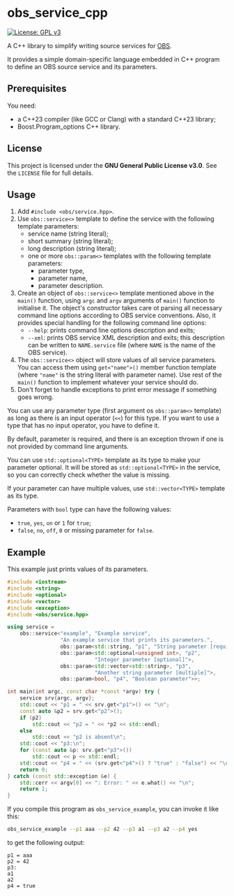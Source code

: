# obs_service_cpp

[![License: GPL v3](https://img.shields.io/badge/License-GPLv3-blue.svg)](https://www.gnu.org/licenses/gpl-3.0)

A C++ library to simplify writing source services for
[OBS](https://openbuildservice.org/).

It provides a simple domain-specific language embedded in C++ program
to define an OBS source service and its parameters.

## Prerequisites

You need:

* a C++23 compiler (like GCC or Clang) with a standard C++23 library;
* Boost.Program_options C++ library.

## License

This project is licensed under the **GNU General Public License v3.0**.
See the `LICENSE` file for full details.

## Usage

1. Add `#include <obs/service.hpp>`.
2. Use `obs::service<>` template to define the service with the following
   template parameters:
   * service name (string literal);
   * short summary (string literal);
   * long description (string literal);
   * one or more `obs::param<>` templates
     with the following template parameters:
     - parameter type,
     - parameter name,
     - parameter description.
3. Create an object of `obs::service<>` template mentioned above
   in the `main()` function,
   using `argc` and `argv` arguments of `main()` function to initialise it.
   The object's constructor takes care ot parsing all necessary command line
   options according to OBS service conventions.
   Also, it provides special handling for the following command line options:
   * `--help`: prints command line options description and exits;
   * `--xml`: prints OBS service XML description and exits;
     this description can be written to
     `NAME.service` file (where `NAME` is the name of the OBS service).
4. The `obs::service<>` object will store values of all service parameters.
   You can access them using `get<"name">()` member function template
   (where `"name"` is the string literal with parameter name).
   Use rest of the `main()` function to implement whatever your service
   should do.
5. Don't forget to handle exceptions to print error message
   if something goes wrong.

You can use any parameter type (first argument os `obs::param<>` template)
as long as there is an input operator (`<<`) for this type.
If you want to use a type that has no input operator, you have to define it.

By default, parameter is required, and there is an exception thrown
if one is not provided by command line arguments.

You can use `std::optional<TYPE>` template as its type
to make your parameter optional.
It will be stored as `std::optional<TYPE>` in the service,
so you can correctly check whether the value is missing.

If your parameter can have multiple values,
use `std::vector<TYPE>` template as its type.

Parameters with `bool` type can have the following values:

- `true`, `yes`, `on` or `1` for `true`;
- `false`, `no`, `off`, `0` or missing parameter for `false`.

## Example

This example just prints values of its parameters.

```c++
#include <iostream>
#include <string>
#include <optional>
#include <vector>
#include <exception>
#include <obs/service.hpp>

using service =
    obs::service<"example", "Example service",
                 "An example service that prints its parameters.",
                 obs::param<std::string, "p1", "String parameter [required]">,
                 obs::param<std::optional<unsigned int>, "p2",
                            "Integer parameter [optional]">,
                 obs::param<std::vector<std::string>, "p3",
                            "Another string parameter [multiple]">,
                 obs::param<bool, "p4", "Boolean parameter">>;

int main(int argc, const char *const *argv) try {
    service srv{argc, argv};
    std::cout << "p1 = " << srv.get<"p1">() << "\n";
    const auto &p2 = srv.get<"p2">();
    if (p2)
        std::cout << "p2 = " << *p2 << std::endl;
    else
        std::cout << "p2 is absent\n";
    std::cout << "p3:\n";
    for (const auto &p: srv.get<"p3">())
        std::cout << p << std::endl;
    std::cout << "p4 = " << (srv.get<"p4">() ? "true" : "false") << "\n";
    return 0;
} catch (const std::exception &e) {
    std::cerr << argv[0] << ": Error: " << e.what() << "\n";
    return 1;
}
```

If you compile this program as `obs_service_example`,
you can invoke it like this:

```sh
obs_service_example --p1 aaa --p2 42 --p3 a1 --p3 a2 --p4 yes
```

to get the following output:

```
p1 = aaa
p2 = 42
p3:
a1
a2
p4 = true
```
